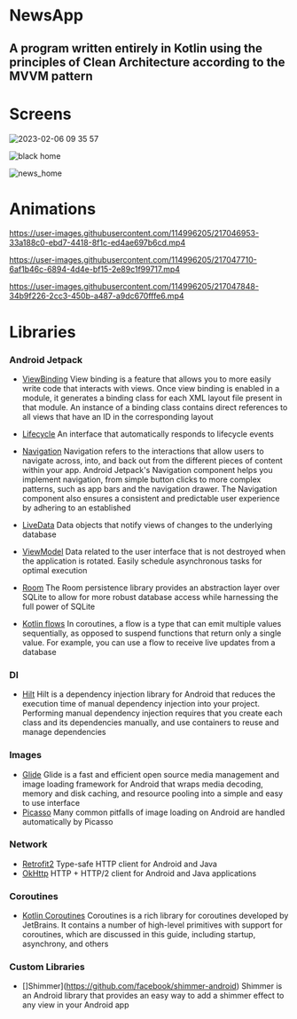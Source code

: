 # NewsApp
## A program written entirely in Kotlin using the principles of Clean Architecture according to the MVVM pattern


# Screens 

![2023-02-06 09 35 57](https://user-images.githubusercontent.com/114996205/217043877-e926d6ad-b813-43d6-95fa-9a3fc56adedc.jpg)

![black home](https://user-images.githubusercontent.com/114996205/217044479-fa385d21-f3c1-4917-bd1c-5850cfa8ba12.jpg)

![news_home](https://user-images.githubusercontent.com/114996205/217044778-590b4fba-1e96-4e8d-82d3-44cf0defd9ec.jpg)


# Animations
https://user-images.githubusercontent.com/114996205/217046953-33a188c0-ebd7-4418-8f1c-ed4ae697b6cd.mp4

https://user-images.githubusercontent.com/114996205/217047710-6af1b46c-6894-4d4e-bf15-2e89c1f99717.mp4

https://user-images.githubusercontent.com/114996205/217047848-34b9f226-2cc3-450b-a487-a9dc670fffe6.mp4

# Libraries

### Android Jetpack

+ [ViewBinding](https://developer.android.com/topic/libraries/view-binding) View binding is a feature that allows you to more easily write code that interacts with views. Once view binding is enabled in a module, it generates a binding class for each XML layout file present in that module. An instance of a binding class contains direct references to all views that have an ID in the corresponding layout
+ [Lifecycle](https://developer.android.com/topic/libraries/architecture/lifecycle) An interface that automatically responds to lifecycle events

+ [Navigation](https://developer.android.com/guide/navigation?gclsrc=aw.ds&gclid=Cj0KCQiA09eQBhCxARIsAAYRiymyM6hTEs0cGr5ZCXOWtLhVUwDK1O86vf8V_Uq2DWvVYNFZwPFznzAaAllMEALw_wcB) Navigation refers to the interactions that allow users to navigate across, into, and back out from the different pieces of content within your app. Android Jetpack's Navigation component helps you implement navigation, from simple button clicks to more complex patterns, such as app bars and the navigation drawer. The Navigation component also ensures a consistent and predictable user experience by adhering to an established

+ [LiveData](https://developer.android.com/topic/libraries/architecture/livedata) Data objects that notify views of changes to the underlying database

+ [ViewModel](https://developer.android.com/topic/libraries/architecture/viewmodel) Data related to the user interface that is not destroyed when the application is rotated. Easily schedule asynchronous tasks for optimal execution

+ [Room](https://developer.android.com/jetpack/androidx/releases/room) The Room persistence library provides an abstraction layer over SQLite to allow for more robust database access while harnessing the full power of SQLite

+ [Kotlin flows](https://developer.android.com/kotlin/flow) In coroutines, a flow is a type that can emit multiple values sequentially, as opposed to suspend functions that return only a single value. For example, you can use a flow to receive live updates from a database

### DI
+ [Hilt](https://developer.android.com/training/dependency-injection/hilt-android) Hilt is a dependency injection library for Android that reduces the execution time of manual dependency injection into your project. Performing manual dependency injection requires that you create each class and its dependencies manually, and use containers to reuse and manage dependencies
### Images
+ [Glide](https://github.com/bumptech/glide) Glide is a fast and efficient open source media management and image loading framework for Android that wraps media decoding, memory and disk caching, and resource pooling into a simple and easy to use interface
+ [Picasso](https://github.com/square/picasso) Many common pitfalls of image loading on Android are handled automatically by Picasso

### Network
+ [Retrofit2](https://habr.com/ru/post/314028/) Type-safe HTTP client for Android and Java
+ [OkHttp](https://github.com/square/okhttp) HTTP + HTTP/2 client for Android and Java applications
### Coroutines
+ [Kotlin Coroutines](https://github.com/Kotlin/kotlinx.coroutines) Coroutines is a rich library for coroutines developed by JetBrains. It contains a number of high-level primitives with support for coroutines, which are discussed in this guide, including startup, asynchrony, and others

### Custom Libraries

+ []Shimmer](https://github.com/facebook/shimmer-android) Shimmer is an Android library that provides an easy way to add a shimmer effect to any view in your Android app
